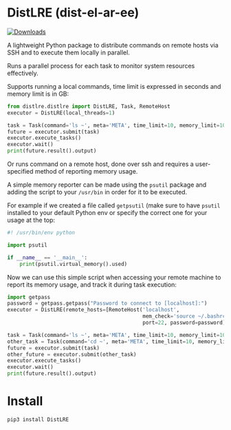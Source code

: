 # DistLRE (dist-el-ar-ee)

[![Downloads](https://pepy.tech/badge/distlre)](https://pepy.tech/project/distlre)

A lightweight Python package to distribute commands on remote hosts via SSH and to execute them locally in parallel.

Runs a parallel process for each task to monitor system resources effectively.

Supports running a local commands, time limit is expressed in seconds and memory limit is in GB:

```python
from distlre.distlre import DistLRE, Task, RemoteHost
executor = DistLRE(local_threads=1)

task = Task(command='ls ~', meta='META', time_limit=10, memory_limit=10)
future = executor.submit(task)
executor.execute_tasks()
executor.wait()
print(future.result().output)
```

Or runs command on a remote host, done over ssh and requires a user-specified method of reporting memory usage.

A simple memory reporter can be made using the `psutil` package and adding the script to your `/usr/bin` in order for it to be executed.

For example if we created a file called `getpsutil` (make sure to have `psutil` installed to your default Python env or specify the correct one for your usage at the top:

```python
#! /usr/bin/env python

import psutil

if __name__ == '__main__':
    print(psutil.virtual_memory().used)
```

Now we can use this simple script when accessing your remote machine to report its memory usage, and track it during task execution:

```python
import getpass
password = getpass.getpass("Password to connect to [localhost]:")
executor = DistLRE(remote_hosts=[RemoteHost('localhost', 
                                            mem_check='source ~/.bashrc && getpsutil',
                                            port=22, password=password)])

task = Task(command='ls ~', meta='META', time_limit=10, memory_limit=10)
other_task = Task(command='cd ~', meta='META', time_limit=10, memory_limit=10)
future = executor.submit(task)
other_future = executor.submit(other_task)
executor.execute_tasks()
executor.wait()
print(future.result().output)
```

# Install

`pip3 install DistLRE`
